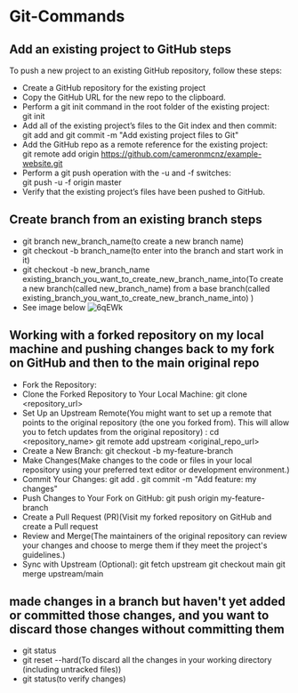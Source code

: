 # Git-Commands
## Add an existing project to GitHub steps
To push a new project to an existing GitHub repository, follow these steps:
- Create a GitHub repository for the existing project
- Copy the GitHub URL for the new repo to the clipboard.
- Perform a git init command in the root folder of the existing project: 
  <br>git init
- Add all of the existing project’s files to the Git index and then commit: 
  <br>git add and git commit -m "Add existing project files to Git"
- Add the GitHub repo as a remote reference for the existing project: 
  <br>git remote add origin https://github.com/cameronmcnz/example-website.git
- Perform a git push operation with the -u and -f switches: 
  <br>git push -u -f origin master
- Verify that the existing project’s files have been pushed to GitHub.



## Create branch from an existing branch steps
- git branch new_branch_name(to create a new branch name)
- git checkout -b branch_name(to enter into the branch and start work in it)
- git checkout -b new_branch_name existing_branch_you_want_to_create_new_branch_name_into(To create a new branch(called new_branch_name) from a base branch(called existing_branch_you_want_to_create_new_branch_name_into) )
- See image below
![6qEWk](https://user-images.githubusercontent.com/12422620/203994571-cb41a334-5ef9-49a2-98bf-a762394670fa.jpeg)

## Working with a forked repository on my local machine and pushing changes back to my fork on GitHub and then to the main original repo
-  Fork the Repository:
-  Clone the Forked Repository to Your Local Machine: git clone <repository_url>
-  Set Up an Upstream Remote(You might want to set up a remote that points to the original repository (the one you forked from). This will allow you to fetch updates from the original repository)
  : cd <repository_name>
  git remote add upstream <original_repo_url>
- Create a New Branch: git checkout -b my-feature-branch
-  Make Changes(Make changes to the code or files in your local repository using your preferred text editor or development environment.)
-  Commit Your Changes: 
   git add .
   git commit -m "Add feature: my changes"
-  Push Changes to Your Fork on GitHub: git push origin my-feature-branch
-  Create a Pull Request (PR)(Visit my forked repository on GitHub and create a Pull request
-  Review and Merge(The maintainers of the original repository can review your changes and choose to merge them if they meet the project's guidelines.)
-  Sync with Upstream (Optional):
   git fetch upstream
   git checkout main
   git merge upstream/main


## made changes in a branch but haven't yet added or committed those changes, and you want to discard those changes without committing them
-  git status
-  git reset --hard(To discard all the changes in your working directory (including untracked files))
-  git status(to verify changes)
